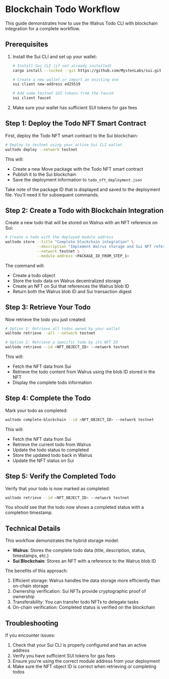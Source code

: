 # Blockchain Todo Workflow

This guide demonstrates how to use the Walrus Todo CLI with blockchain integration for a complete workflow.

## Prerequisites

1. Install the Sui CLI and set up your wallet:
   ```bash
   # Install Sui CLI (if not already installed)
   cargo install --locked --git https://github.com/MystenLabs/sui.git --branch devnet sui
   
   # Create a new wallet or import an existing one
   sui client new-address ed25519
   
   # Add some testnet SUI tokens from the faucet
   sui client faucet
   ```

2. Make sure your wallet has sufficient SUI tokens for gas fees

## Step 1: Deploy the Todo NFT Smart Contract

First, deploy the Todo NFT smart contract to the Sui blockchain:

```bash
# Deploy to testnet using your active Sui CLI wallet
waltodo deploy --network testnet
```

This will:
- Create a new Move package with the Todo NFT smart contract
- Publish it to the Sui blockchain
- Save the deployment information to `todo_nft_deployment.json`

Take note of the package ID that is displayed and saved to the deployment file. You'll need it for subsequent commands.

## Step 2: Create a Todo with Blockchain Integration

Create a new todo that will be stored on Walrus with an NFT reference on Sui:

```bash
# Create a todo with the deployed module address
waltodo store --title "Complete blockchain integration" \
              --description "Implement Walrus storage and Sui NFT references" \
              --network testnet \
              --module-address <PACKAGE_ID_FROM_STEP_1>
```

The command will:
- Create a todo object
- Store the todo data on Walrus decentralized storage
- Create an NFT on Sui that references the Walrus blob ID
- Return both the Walrus blob ID and Sui transaction digest

## Step 3: Retrieve Your Todo

Now retrieve the todo you just created:

```bash
# Option 1: Retrieve all todos owned by your wallet
waltodo retrieve --all --network testnet

# Option 2: Retrieve a specific todo by its NFT ID
waltodo retrieve --id <NFT_OBJECT_ID> --network testnet
```

This will:
- Fetch the NFT data from Sui
- Retrieve the todo content from Walrus using the blob ID stored in the NFT
- Display the complete todo information

## Step 4: Complete the Todo

Mark your todo as completed:

```bash
waltodo complete-blockchain --id <NFT_OBJECT_ID> --network testnet
```

This will:
- Fetch the NFT data from Sui
- Retrieve the current todo from Walrus
- Update the todo status to completed
- Store the updated todo back in Walrus
- Update the NFT status on Sui

## Step 5: Verify the Completed Todo

Verify that your todo is now marked as completed:

```bash
waltodo retrieve --id <NFT_OBJECT_ID> --network testnet
```

You should see that the todo now shows a completed status with a completion timestamp.

## Technical Details

This workflow demonstrates the hybrid storage model:
- **Walrus**: Stores the complete todo data (title, description, status, timestamps, etc.)
- **Sui Blockchain**: Stores an NFT with a reference to the Walrus blob ID

The benefits of this approach:
1. Efficient storage: Walrus handles the data storage more efficiently than on-chain storage
2. Ownership verification: Sui NFTs provide cryptographic proof of ownership
3. Transferability: You can transfer todo NFTs to delegate tasks
4. On-chain verification: Completed status is verified on the blockchain

## Troubleshooting

If you encounter issues:
1. Check that your Sui CLI is properly configured and has an active address
2. Verify you have sufficient SUI tokens for gas fees
3. Ensure you're using the correct module address from your deployment
4. Make sure the NFT object ID is correct when retrieving or completing todos
